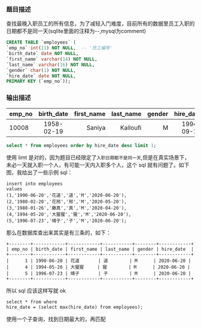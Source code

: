 ### 题目描述
查找最晚入职员工的所有信息，为了减轻入门难度，目前所有的数据里员工入职的日期都不是同一天(sqlite里面的注释为--,mysql为comment)
``` sql
CREATE TABLE `employees` (
`emp_no` int(11) NOT NULL,  -- '员工编号'
`birth_date` date NOT NULL,
`first_name` varchar(14) NOT NULL,
`last_name` varchar(16) NOT NULL,
`gender` char(1) NOT NULL,
`hire_date` date NOT NULL,
PRIMARY KEY (`emp_no`));
```

### 输出描述
| emp_no        | birth_date           | first_name  | last_name | gender | hire_date |
| ------------- |:-------------:| -----:| -----:| -----:| -----:|
| 10008         | 1958-02-19    | Saniya | Kalloufi | M | 1994-09-15 |


```sql
select * from employees order by hire_date desc limit 1;
```
使用 limt 是对的，因为题目已经限定了`入职日期都不是同一天`,但是在真实场景下，未必一天就入职一个人，有可能一天内入职多个人，这个 sql 就有问题了。如下图，我给出了一些示例 sql：

```insert sql
insert into employees 
values
(1,'1990-06-20','花道','道','M','2020-06-20'),
(2,'1980-02-20','花邢','邢','M','2020-05-20'),
(3,'1988-01-26','藤真','真','M','2020-04-20'),
(4,'1994-05-20','大猩猩','猩','M','2020-06-20'),
(5,'1996-07-23','晴子','子','M','2020-06-20');
```

那么在数据库查出来其实是有三条的，如下：
```
+--------+------------+------------+-----------+--------+------------+
| emp_no | birth_date | first_name | last_name | gender | hire_date  |
+--------+------------+------------+-----------+--------+------------+
|      1 | 1990-06-20 | 花道       | 道        | M      | 2020-06-20 |
|      4 | 1994-05-20 | 大猩猩     | 猩        | M      | 2020-06-20 |
|      5 | 1996-07-23 | 晴子       | 子        | M      | 2020-06-20 |
+--------+------------+------------+-----------+--------+------------+
```
所以 sql 应该这样写就 ok
```
select * from where
hire_date = (select max(hire_date) from employees);
```

使用一个子查询，找到日期最大的，再匹配